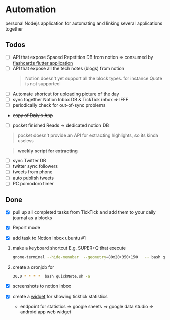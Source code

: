 # Automation

personal Nodejs application for automating and linking several applications together

## Todos

- [ ] API that expose Spaced Repetition DB from notion => consumed by [flashcards flutter application](https://github.com/nabildroid/flashcards)
- [ ] API that expose all the tech notes (blogs) from notion
  > Notion doesn't yet support all the block types. for instance Quote is not supported  
- [ ]  Automate shortcut for uploading picture of the day
- [ ]  sync together Notion Inbox DB & TickTick inbox ⇒ IFFF
  - [ ]  periodically check for out-of-sync problems
- ~~copy of Daiylo App~~
- [ ]  pocket finished Reads ⇒ dedicated notion DB

  > pocket doesn't provide an API for extracting highlights, so its kinda useless
 
  > **weekly script for extracting**

- [ ]  sync Twitter DB
  - [ ]  twitter sync followers
  - [ ]  tweets from phone
  - [ ]  auto publish tweets
- [ ]  PC pomodoro timer

## Done

- [x]  pull up all completed tasks from TickTick and add them to your daily journal as a blocks

- [X]  Report mode

- [x]  add task to Notion Inbox ubuntu #1
  1. make a keyboard shortcut E.g. SUPER+Q that execute

      ```bash
      gnome-terminal --hide-menubar  --geometry=80x20+350+150   -- bash quickNote.sh
      ```

  2. create a cronjob for

      ```bash
      30,0 * * * *  bash quickNote.sh -a
      ```


- [x]  screenshots to notion Inbox

- [x] create a [widget](https://datastudio.google.com/embed/reporting/d58d54aa-5a25-4392-bdaf-b80d3e3f45b7/page/tfcbC) for showing ticktick statistics
  - endpoint for statistics => google sheets => google data studio => android app web widget

